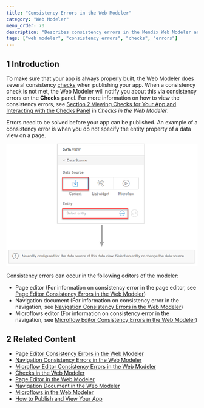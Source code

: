 ```yaml
---
title: "Consistency Errors in the Web Modeler"
category: "Web Modeler"
menu_order: 70
description: "Describes consistency errors in the Mendix Web Modeler and the way to fix them."
tags: ["web modeler", "consistency errors", "checks", "errors"]
---
```


## 1 Introduction 

To make sure that your app is always properly built, the Web Modeler does several consistency [checks](checks-wm) when publishing your app. When a consistency check is not met, the Web Modeler will notify you about this via consistency errors on the **Checks** panel. For more information on how to view the consistency errors, see [Section 2 Viewing Checks for Your App and Interacting with the Checks Panel](checks-wm#viewing-checks) in *Checks in the Web Modeler*. 

Errors need to be solved before your app can be published. An example of a consistency error is when you do not specify the entity property of a data view on a page. 

![](attachments/consistency-errors-wm/wm-data-view-no-entity.png)

Consistency errors can occur in the following editors of the modeler:

* Page editor (For information on consistency error in the page editor, see [Page Editor Consistency Errors in the Web Modeler](consistency-errors-pages-wm))
* Navigation document (For information on consistency error in the navigation, see [Navigation Consistency Errors in the Web Modeler](consistency-errors-navigation-wm))
* Microflows editor (For information on consistency error in the navigation, see [Microflow Editor Consistency Errors in the Web Modeler](consistency-errors-microflows-wm))

##  2 Related Content

* [Page Editor Consistency Errors in the Web Modeler](consistency-errors-pages-wm)
* [Navigation Consistency Errors in the Web Modeler](consistency-errors-navigation-wm)
* [Microflow Editor Consistency Errors in the Web Modeler](consistency-errors-microflows-wm)
* [Checks in the Web Modeler](checks-wm)
* [Page Editor in the Web Modeler](page-editor-wm)
* [Navigation Document in the Web Modeler](navigation-wm)
* [Microflows in the Web Modeler](microflows-wm)
* [How to Publish and View Your App](../../howto/tutorials/start-with-a-blank-app-3-publish-and-view-your-app)
